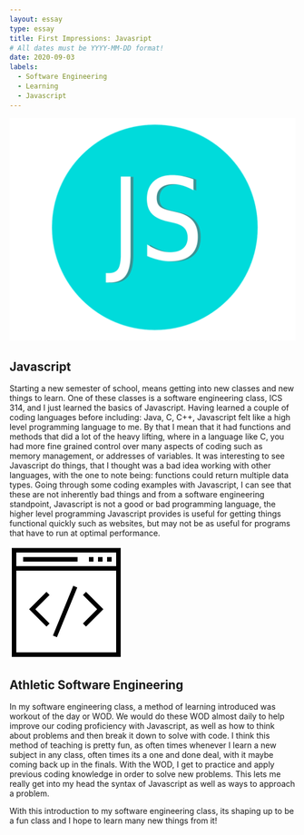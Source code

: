 ```yaml
---
layout: essay
type: essay
title: First Impressions: Javasript
# All dates must be YYYY-MM-DD format!
date: 2020-09-03
labels:
  - Software Engineering
  - Learning
  - Javascript
---
```


<img class="ui tiny left floated image" src="../images/jsicon.png">

## Javascript
  Starting a new semester of school, means getting into new classes and new things to learn. One of these classes is a software engineering class, ICS 314, and I just learned the basics of Javascript. Having learned a couple of coding languages before including: Java, C, C++, Javascript felt like a high level programming language to me. By that I mean that it had functions and methods that did a lot of the heavy lifting, where in a language like C, you had more fine grained control over many aspects of coding such as memory management, or addresses of variables. It was interesting to see Javascript do things, that I thought was a bad idea working with other languages, with the one to note being: functions could return multiple data types. Going through some coding examples with Javascript, I can see that these are not inherently bad things and from a software engineering standpoint, Javascript is not a good or bad programming language, the higher level programming Javascript provides is useful for getting things functional quickly such as websites, but may not be as useful for programs that have to run at optimal performance.

<img class="ui tiny left floated image" src="../images/codingicon.png">

## Athletic Software Engineering
  In my software engineering class, a method of learning introduced was workout of the day or WOD. We would do these WOD almost daily to help improve our coding proficiency with Javascript, as well as how to think about problems and then break it down to solve with code. I think this method of teaching is pretty fun, as often times whenever I learn a new subject in any class, often times its a one and done deal, with it maybe coming back up in the finals. With the WOD, I get to practice and apply previous coding knowledge in order to solve new problems. This lets me really get into my head the syntax of Javascript as well as ways to approach a problem.


With this introduction to my software engineering class, its shaping up to be a fun class and I hope to learn many new things from it!
